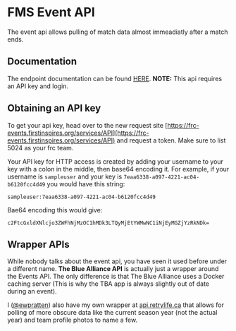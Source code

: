 # FMS Event API
The event api allows pulling of match data almost immeadiatly after a match ends.

## Documentation
The endpoint documentation can be found [HERE](https://frcevents2.docs.apiary.io/#). **NOTE:** This api requires an API key and login.

## Obtaining an API key
To get your api key, head over to the new request site [https://frc-events.firstinspires.org/services/API](https://frc-events.firstinspires.org/services/API) and request a token. Make sure to list 5024 as your frc team.

Your API key for HTTP access is created by adding your username to your key with a colon in the middle, then base64 encoding it. For example, if your username is `sampleuser` and your key is `7eaa6338-a097-4221-ac04-b6120fcc4d49` you would have this string:
```
sampleuser:7eaa6338-a097-4221-ac04-b6120fcc4d49
```

Bae64 encoding this would give:
```
c2FtcGxldXNlcjo3ZWFhNjMzOC1hMDk3LTQyMjEtYWMwNC1iNjEyMGZjYzRkNDk=
```

## Wrapper APIs
While nobody talks about the event api, you have seen it used before under a different name. **The Blue Alliance API** is actually just a wrapper around the Events API. The only difference is that The Blue Alliance uses a Docker caching server (This is why the TBA app is always slightly out of date during an event).

I ([@ewpratten](https://github.com/ewpratten)) also have my own wrapper at [api.retrylife.ca](https://api.retrylife.ca/frc) that allows for polling of more obscure data like the current season year (not the actual year) and team profile photos to name a few.

<!-- Global site tag (gtag.js) - Google Analytics -->
<script async src="https://www.googletagmanager.com/gtag/js?id=UA-139497732-2"></script>
<script>
  window.dataLayer = window.dataLayer || [];
  function gtag(){dataLayer.push(arguments);}
  gtag('js', new Date());

  gtag('config', 'UA-139497732-2');
</script>
